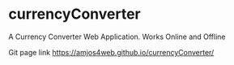 # currencyConverter
A Currency Converter Web Application. Works Online and Offline

Git page link https://amjos4web.github.io/currencyConverter/
